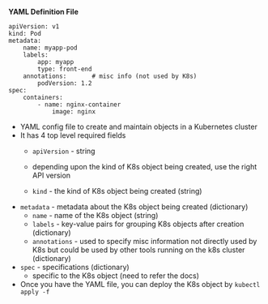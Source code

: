 **YAML Definition File**

    apiVersion: v1
    kind: Pod
    metadata:
        name: myapp-pod
        labels:
            app: myapp
            type: front-end
        annotations:       # misc info (not used by K8s)
            podVersion: 1.2
    spec:
        containers:
            - name: nginx-container
                image: nginx



- YAML config file to create and maintain objects in a Kubernetes cluster
- It has 4 top level required fields
    - `apiVersion` - string
    - depending upon the kind of K8s object being created, use the right API version


    - `kind` - the kind of K8s object being created (string)
- `metadata` - metadata about the K8s object being created (dictionary)
    - `name` - name of the K8s object (string)
    - `labels` - key-value pairs for grouping K8s objects after creation (dictionary)
    - `annotations` - used to specify misc information not directly used by K8s but could be used by other tools running on the k8s cluster (dictionary)
- `spec` - specifications (dictionary)
    - specific to the K8s object (need to refer the docs)
- Once you have the YAML file, you can deploy the K8s object by `kubectl apply -f`